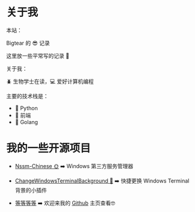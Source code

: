 # 关于我

本站：

Bigtear 的 😎 记录

这里放一些平常写的记录 🫠

关于我：

🪲 生物学士在读，💻 爱好计算机编程

主要的技术栈是：

- 🐍 Python
- 🤺 前端
- 🐁 Golang


# 我的一些开源项目

- [Nssm-Chinese 🌞](https://github.com/BigTear/Nssm-Chinese) ➡️ Windows 第三方服务管理器

- [ChangeWindowsTerminalBackground 👀](https://github.com/BigTear/ChangeWindowsTerminalBackground) ➡️ 快捷更换 Windows Terminal 背景的小插件

- [等等等等](https://github.com/BigTear) ➡️ 欢迎来我的 [Github](https://github.com/BigTear) 主页查看🤓

